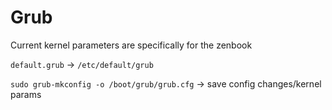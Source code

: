 # Grub

Current kernel parameters are specifically for the zenbook

`default.grub` -> `/etc/default/grub`

`sudo grub-mkconfig -o /boot/grub/grub.cfg` -> save config changes/kernel params
